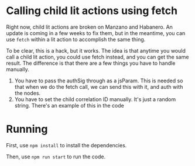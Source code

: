 # Calling child lit actions using fetch

Right now, child lit actions are broken on Manzano and Habanero. An update is coming in a few weeks to fix them, but in the meantime, you can use `fetch` within a lit action to accomplish the same thing.

To be clear, this is a hack, but it works. The idea is that anytime you would call a child lit action, you could use fetch instead, and you can get the same result. The difference is that there are a few things you have to handle manually.

1. You have to pass the authSig through as a jsParam. This is needed so that when we do the fetch call, we can send this with it, and auth with the nodes.
2. You have to set the child correlation ID manually. It's just a random string. There's an example of this in the code

# Running

First, use `npm install` to install the dependencies.

Then, use `npm run start` to run the code.
